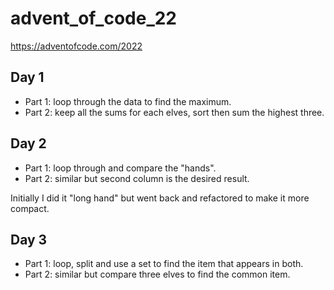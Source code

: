 # advent_of_code_22
https://adventofcode.com/2022

## Day 1
- Part 1: loop through the data to find the maximum.
- Part 2: keep all the sums for each elves, sort then sum the highest three.

## Day 2
- Part 1: loop through and compare the "hands".
- Part 2: similar but second column is the desired result.

Initially I did it "long hand" but went back and refactored to make it more compact.

## Day 3
- Part 1: loop, split and use a set to find the item that appears in both.
- Part 2: similar but compare three elves to find the common item.

